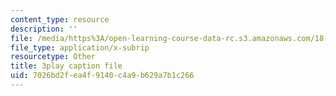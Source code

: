 ```yaml
---
content_type: resource
description: ''
file: /media/https%3A/open-learning-course-data-rc.s3.amazonaws.com/18-03sc-differential-equations-fall-2011/7026bd2fea4f9140c4a9b629a7b1c266_YQ7HEE8-OfA.srt
file_type: application/x-subrip
resourcetype: Other
title: 3play caption file
uid: 7026bd2f-ea4f-9140-c4a9-b629a7b1c266
---
```

